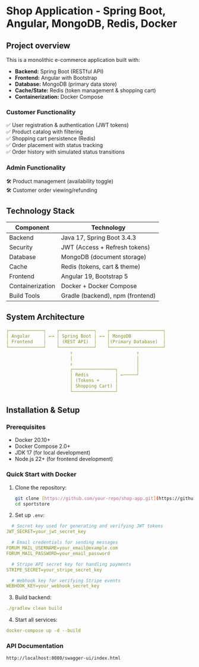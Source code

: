 # Shop Application - Spring Boot, Angular, MongoDB, Redis, Docker

## Project overview 
This is a monolithic e-commerce application built with:
- **Backend:** Spring Boot (RESTful API)
- **Frontend:** Angular with Bootstrap
- **Database:** MongoDB (primary data store)
- **Cache/State:** Redis (token management & shopping cart)
- **Containerization:** Docker Compose

### Customer Functionality
✅ User registration & authentication (JWT tokens)  
✅ Product catalog with filtering  
✅ Shopping cart persistence (Redis)  
✅ Order placement with status tracking  
✅ Order history with simulated status transitions  

### Admin Functionality
🛠️ Product management (availability toggle)  
🛠️ Customer order viewing/refunding  

## Technology Stack

| Component        | Technology                       |
|------------------|----------------------------------|
| Backend          | Java 17, Spring Boot 3.4.3       |
| Security         | JWT (Access + Refresh tokens)    |
| Database         | MongoDB (document storage)       |
| Cache            | Redis (tokens, cart & theme)     |
| Frontend         | Angular 19, Bootstrap 5          |
| Containerization | Docker + Docker Compose          |
| Build Tools      | Gradle (backend), npm (frontend) |


## System Architecture
```yaml
┌─────────────┐    ┌─────────────┐    ┌────────────────────┐
│ Angular     │ ←→ │ Spring Boot │ ←→ │ MongoDB            │
│ Frontend    │    │ (REST API)  │    │(Primary Database)  │
└─────────────┘    └─────────────┘    └────────────────────┘
                        ↑                        ↑
                        │                        │
                        ↓                        │
                        ┌────────────────┐       │
                        │ Redis          │ ←─────┘
                        │ (Tokens +      │
                        │ Shopping Cart) │
                        └────────────────┘
```

## Installation & Setup

### Prerequisites
- Docker 20.10+
- Docker Compose 2.0+
- JDK 17 (for local development)
- Node.js 22+ (for frontend development)

### Quick Start with Docker
1. Clone the repository:
   ```bash
   git clone [https://github.com/your-repo/shop-app.git](https://github.com/KarolWojnar/SportStore.git)
   cd sportstore
2. Set up `.env`:
```yaml
  # Secret key used for generating and verifying JWT tokens
JWT_SECRET=your_jwt_secret_key

  # Email credentials for sending messages
FORUM_MAIL_USERNAME=your_email@example.com
FORUM_MAIL_PASSWORD=your_email_password

  # Stripe API secret key for handling payments
STRIPE_SECRET=your_stripe_secret_key

  # Webhook key for verifying Stripe events
WEBHOOK_KEY=your_webhook_secret_key
```

3. Build backend:
```yaml
./gradlew clean build
```

4. Start all services:
```yaml
docker-compose up -d --build
```

### API Documentation
```http request
http://localhost:8080/swagger-ui/index.html
```
